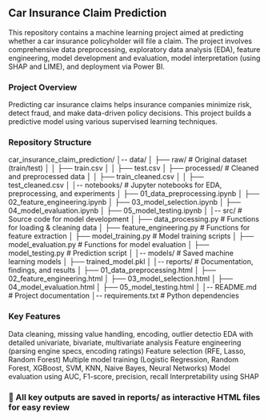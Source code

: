 ## Car Insurance Claim Prediction
This repository contains a machine learning project aimed at predicting whether a car insurance policyholder will file a claim. The project involves comprehensive data preprocessing, exploratory data analysis (EDA), feature engineering, model development and evaluation, model interpretation (using SHAP and LIME), and deployment via Power BI.

### Project Overview
Predicting car insurance claims helps insurance companies minimize risk, detect fraud, and make data-driven policy decisions. This project builds a predictive model using various supervised learning techniques.

### Repository Structure
car_insurance_claim_prediction/
│-- data/
│   ├── raw/                   # Original dataset (train/test)
│   │   ├── train.csv
│   │   ├── test.csv
│   ├── processed/              # Cleaned and preprocessed data
│   │   ├── train_cleaned.csv
│   │   ├── test_cleaned.csv
│
│-- notebooks/                  # Jupyter notebooks for EDA, preprocessing, and experiments
│   ├── 01_data_preprocessing.ipynb
│   ├── 02_feature_engineering.ipynb
│   ├── 03_model_selection.ipynb
│   ├── 04_model_evaluation.ipynb
│   ├── 05_model_testing.ipynb
│
│-- src/                        # Source code for model development
│   ├── data_processing.py       # Functions for loading & cleaning data
│   ├── feature_engineering.py   # Functions for feature extraction
│   ├── model_training.py        # Model training scripts
│   ├── model_evaluation.py      # Functions for model evaluation
│   ├── model_testing.py         # Prediction script
│
│-- models/                      # Saved machine learning models
│   ├── trained_model.pkl
│
│-- reports/                     # Documentation, findings, and results
│   ├── 01_data_preprocessing.html
│   ├── 02_feature_engineering.html
│   ├── 03_model_selection.html
│   ├── 04_model_evaluation.html
│   ├── 05_model_testing.html
│
│-- README.md                      # Project documentation
│-- requirements.txt                # Python dependencies


### Key Features
  Data cleaning, missing value handling, encoding, outlier detectio
  EDA with detailed univariate, bivariate, multivariate analysis
  Feature engineering (parsing engine specs, encoding ratings)
  Feature selection (RFE, Lasso, Random Forest)
  Multiple model training (Logistic Regression, Random Forest, XGBoost, SVM, KNN, Naive Bayes, Neural Networks)
  Model evaluation using AUC, F1-score, precision, recall
  Interpretability using SHAP

### 📄 All key outputs are saved in reports/ as interactive HTML files for easy review
